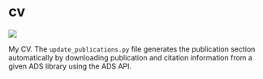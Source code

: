 # cv
[<img src="https://badgen.net/badge/license/GPL%20v3%20or%20later/blue">](LICENSE)

My CV. The `update_publications.py` file generates the publication section automatically by downloading publication and citation information from a given ADS library using the ADS API.
